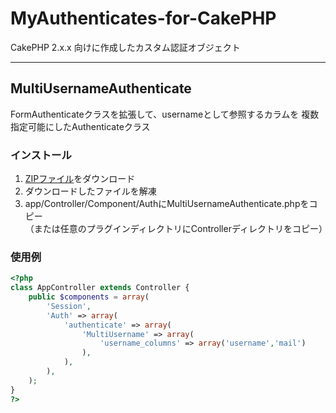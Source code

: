 MyAuthenticates-for-CakePHP
===========================
CakePHP 2.x.x 向けに作成したカスタム認証オブジェクト

* * *

MultiUsernameAuthenticate
-------------------------
FormAuthenticateクラスを拡張して、usernameとして参照するカラムを
複数指定可能にしたAuthenticateクラス

### インストール
1.	[ZIPファイル](https://github.com/okomeworld/MyAuthenticates-for-CakePHP/zipball/master)をダウンロード
2.	ダウンロードしたファイルを解凍
3.	app/Controller/Component/AuthにMultiUsernameAuthenticate.phpをコピー  
	（または任意のプラグインディレクトリにControllerディレクトリをコピー）

### 使用例
```php
<?php
class AppController extends Controller {
	public $components = array(
		'Session',
		'Auth' => array(
			'authenticate' => array(
				'MultiUsername' => array(
					'username_columns' => array('username','mail')
				),
			),
		),
	);
}
?>
```

